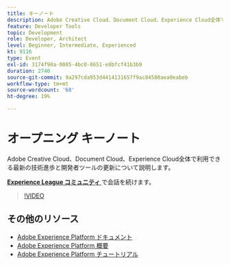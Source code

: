```yaml
---
title: キーノート
description: Adobe Creative Cloud、Document Cloud、Experience Cloud全体で利用できる最新の技術進歩と開発者ツールの更新について説明します。
feature: Developer Tools
topic: Development
role: Developer, Architect
level: Beginner, Intermediate, Experienced
kt: 9116
type: Event
exl-id: 3174f90a-0085-4bc0-8651-e8bfcf41b3b9
duration: 2740
source-git-commit: 9a297cda953d4414131657f9ac84580aea0eabeb
workflow-type: tm+mt
source-wordcount: '68'
ht-degree: 19%

---
```


# オープニング キーノート

Adobe Creative Cloud、Document Cloud、Experience Cloud全体で利用できる最新の技術進歩と開発者ツールの更新について説明します。

**[Experience League コミュニティ ](https://adobe.ly/3F2g1ym)** で会話を続けます。

>[!VIDEO](https://video.tv.adobe.com/v/337490/?quality=12&learn=on&hidetitle=true)

## その他のリソース

- [Adobe Experience Platform ドキュメント ](https://experienceleague.adobe.com/docs/experience-platform.html?lang=ja)
- [Adobe Experience Platform 概要](https://experienceleague.adobe.com/docs/experience-platform/landing/home.html?lang=ja)
- [Adobe Experience Platform チュートリアル](https://experienceleague.adobe.com/docs/platform-learn/tutorials/overview.html?lang=ja)
